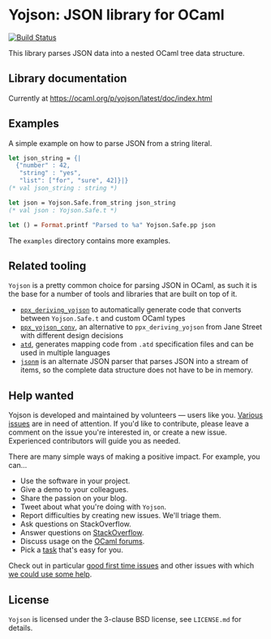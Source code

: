 Yojson: JSON library for OCaml
==============================

[![Build Status](https://img.shields.io/endpoint?url=https%3A%2F%2Focaml.ci.dev%2Fbadge%2Focaml-community%2Fyojson%2Fmaster&logo=ocaml)](https://ocaml.ci.dev/github/ocaml-community/yojson)

This library parses JSON data into a nested OCaml tree data structure.


Library documentation
---------------------

Currently at https://ocaml.org/p/yojson/latest/doc/index.html


Examples
--------

A simple example on how to parse JSON from a string literal.

```ocaml
let json_string = {|
  {"number" : 42,
   "string" : "yes",
   "list": ["for", "sure", 42]}|}
(* val json_string : string *)

let json = Yojson.Safe.from_string json_string
(* val json : Yojson.Safe.t *)

let () = Format.printf "Parsed to %a" Yojson.Safe.pp json
```

The `examples` directory contains more examples.

Related tooling
---------------

`Yojson` is a pretty common choice for parsing JSON in OCaml, as such it is the
base for a number of tools and libraries that are built on top of it.

* [`ppx_deriving_yojson`](https://github.com/ocaml-ppx/ppx_deriving_yojson) to
  automatically generate code that converts between `Yojson.Safe.t` and custom
  OCaml types
* [`ppx_yojson_conv`](https://github.com/janestreet/ppx_yojson_conv), an
  alternative to `ppx_deriving_yojson` from Jane Street with different design
  decisions
* [`atd`](https://github.com/ahrefs/atd), generates mapping code from `.atd`
  specification files and can be used in multiple languages
* [`jsonm`](https://erratique.ch/software/jsonm) is an alternate JSON parser
  that parses JSON into a stream of items, so the complete data structure does
  not have to be in memory.

Help wanted
-----------

Yojson is developed and maintained by volunteers &mdash; users like you.
[Various issues](https://github.com/ocaml-community/yojson/issues) are in need
of attention. If you'd like to contribute, please leave a comment on the issue
you're interested in, or create a new issue. Experienced contributors will
guide you as needed.

There are many simple ways of making a positive impact. For example,
you can...

* Use the software in your project.
* Give a demo to your colleagues.
* Share the passion on your blog.
* Tweet about what you're doing with `Yojson`.
* Report difficulties by creating new issues. We'll triage them.
* Ask questions on StackOverflow.
* Answer questions on
  [StackOverflow](https://stackoverflow.com/search?q=yojson).
* Discuss usage on the [OCaml forums](https://discuss.ocaml.org/).
* Pick a [task](https://github.com/ocaml-community/yojson/issues) that's easy
  for you.

Check out in particular
[good first time issues](https://github.com/ocaml-community/yojson/issues?q=is%3Aissue+is%3Aopen+label%3A%22good+first+time+issue%22)
and other issues with which
[we could use some help](https://github.com/ocaml-community/yojson/issues?q=is%3Aissue+is%3Aopen+label%3A%22help+wanted%22).


License
-------

`Yojson` is licensed under the 3-clause BSD license, see `LICENSE.md` for
details.
